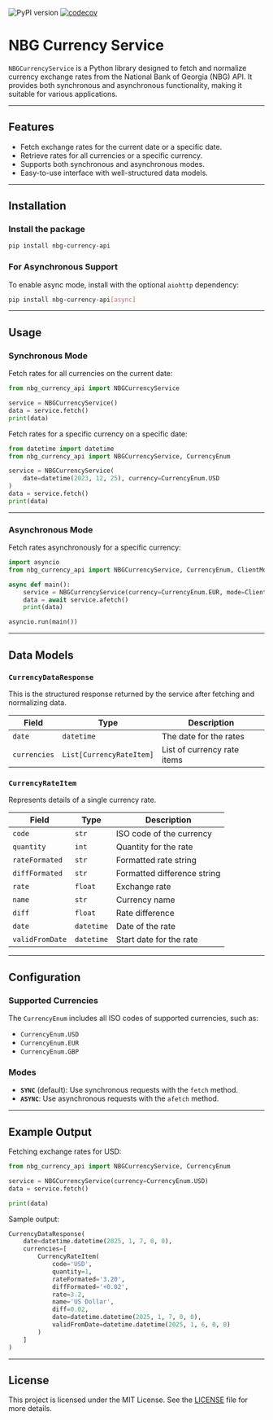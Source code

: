 ![PyPI version](https://img.shields.io/pypi/v/nbg-currencies-api?color=blue&label=PyPI&logo=python&logoColor=white)
[![codecov](https://codecov.io/github/zelnkup/nbg-currencies-api/graph/badge.svg?token=M4R1VT9PFU)](https://codecov.io/github/zelnkup/nbg-currencies-api)
# NBG Currency Service

`NBGCurrencyService` is a Python library designed to fetch and normalize currency exchange rates from the National Bank of Georgia (NBG) API. It provides both synchronous and asynchronous functionality, making it suitable for various applications.

---

## Features

- Fetch exchange rates for the current date or a specific date.
- Retrieve rates for all currencies or a specific currency.
- Supports both synchronous and asynchronous modes.
- Easy-to-use interface with well-structured data models.

---

## Installation

### Install the package

```bash
pip install nbg-currency-api
```

### For Asynchronous Support

To enable async mode, install with the optional `aiohttp` dependency:

```bash
pip install nbg-currency-api[async]
```

---

## Usage

### Synchronous Mode

Fetch rates for all currencies on the current date:

```python
from nbg_currency_api import NBGCurrencyService

service = NBGCurrencyService()
data = service.fetch()
print(data)
```

Fetch rates for a specific currency on a specific date:

```python
from datetime import datetime
from nbg_currency_api import NBGCurrencyService, CurrencyEnum

service = NBGCurrencyService(
    date=datetime(2023, 12, 25), currency=CurrencyEnum.USD
)
data = service.fetch()
print(data)
```

---

### Asynchronous Mode

Fetch rates asynchronously for a specific currency:

```python
import asyncio
from nbg_currency_api import NBGCurrencyService, CurrencyEnum, ClientModeEnum

async def main():
    service = NBGCurrencyService(currency=CurrencyEnum.EUR, mode=ClientModeEnum.ASYNC)
    data = await service.afetch()
    print(data)

asyncio.run(main())
```

---

## Data Models

### `CurrencyDataResponse`

This is the structured response returned by the service after fetching and normalizing data.

| Field           | Type              | Description                     |
|------------------|-------------------|---------------------------------|
| `date`          | `datetime`        | The date for the rates          |
| `currencies`    | `List[CurrencyRateItem]` | List of currency rate items   |

### `CurrencyRateItem`

Represents details of a single currency rate.

| Field           | Type       | Description                     |
|------------------|------------|---------------------------------|
| `code`          | `str`      | ISO code of the currency        |
| `quantity`      | `int`      | Quantity for the rate           |
| `rateFormated`  | `str`      | Formatted rate string           |
| `diffFormated`  | `str`      | Formatted difference string     |
| `rate`          | `float`    | Exchange rate                  |
| `name`          | `str`      | Currency name                  |
| `diff`          | `float`    | Rate difference                |
| `date`          | `datetime` | Date of the rate               |
| `validFromDate` | `datetime` | Start date for the rate         |

---

## Configuration

### Supported Currencies

The `CurrencyEnum` includes all ISO codes of supported currencies, such as:
- `CurrencyEnum.USD`
- `CurrencyEnum.EUR`
- `CurrencyEnum.GBP`

### Modes

- **`SYNC`** (default): Use synchronous requests with the `fetch` method.
- **`ASYNC`**: Use asynchronous requests with the `afetch` method.

---

## Example Output

Fetching exchange rates for USD:

```python
from nbg_currency_api import NBGCurrencyService, CurrencyEnum

service = NBGCurrencyService(currency=CurrencyEnum.USD)
data = service.fetch()

print(data)
```

Sample output:

```python
CurrencyDataResponse(
    date=datetime.datetime(2025, 1, 7, 0, 0),
    currencies=[
        CurrencyRateItem(
            code='USD',
            quantity=1,
            rateFormated='3.20',
            diffFormated='+0.02',
            rate=3.2,
            name='US Dollar',
            diff=0.02,
            date=datetime.datetime(2025, 1, 7, 0, 0),
            validFromDate=datetime.datetime(2025, 1, 6, 0, 0)
        )
    ]
)
```

---

## License

This project is licensed under the MIT License. See the [LICENSE](LICENSE) file for more details.
